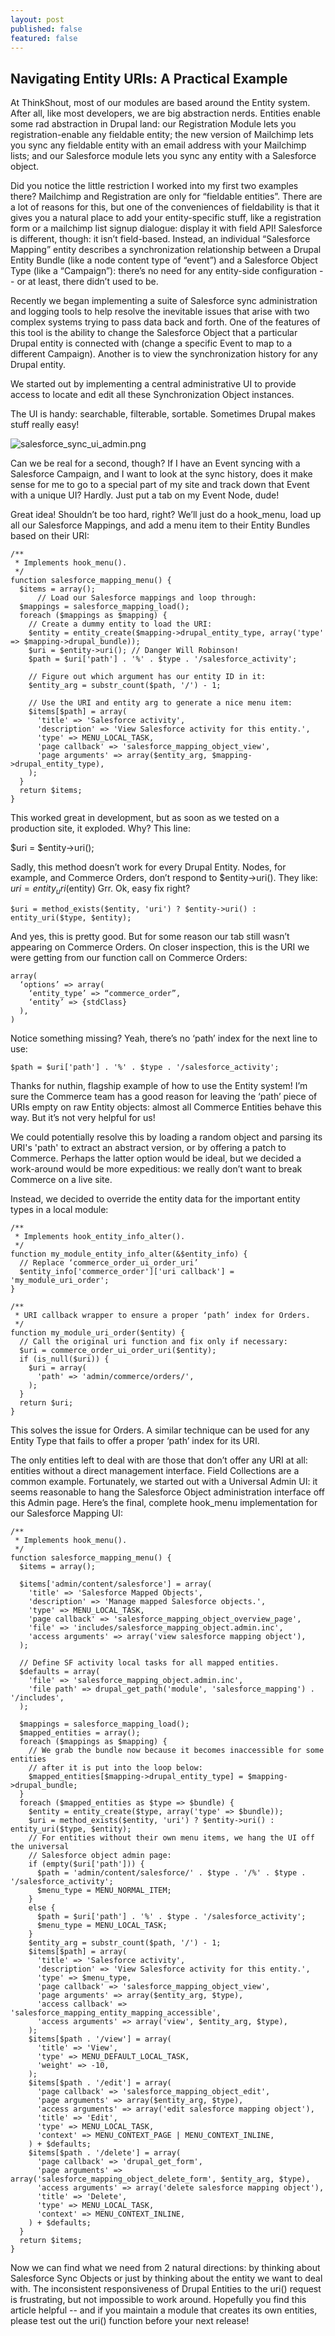 ```yaml
---
layout: post
published: false
featured: false
---
```


## Navigating Entity URIs: A Practical Example

At ThinkShout, most of our modules are based around the Entity system. After all, like most developers, we are big abstraction nerds. Entities enable some rad abstraction in Drupal land: our Registration Module lets you registration-enable any fieldable entity; the new version of Mailchimp lets you sync any fieldable entity with an email address with your Mailchimp lists; and our Salesforce module lets you sync any entity with a Salesforce object.

Did you notice the little restriction I worked into my first two examples there? Mailchimp and Registration are only for “fieldable entities”. There are a lot of reasons for this, but one of the conveniences of fieldability is that it gives you a natural place to add your entity-specific stuff, like a registration form or a mailchimp list signup dialogue: display it with field API! Salesforce is different, though: it isn’t field-based. Instead, an individual “Salesforce Mapping” entity describes a synchronization relationship between a Drupal Entity Bundle (like a node content type of “event”) and a Salesforce Object Type (like a “Campaign”): there’s no need for any entity-side configuration -- or at least, there didn’t used to be.

Recently we began implementing a suite of Salesforce sync administration and logging tools to help resolve the inevitable issues that arise with two complex systems trying to pass data back and forth. One of the features of this tool is the ability to change the Salesforce Object that a particular Drupal entity is connected with (change a specific Event to map to a different Campaign). Another is to view the synchronization history for any Drupal entity.

We started out by implementing a central administrative UI to provide access to locate and edit all these Synchronization Object instances.

The UI is handy: searchable, filterable, sortable. Sometimes Drupal makes stuff really easy!

![salesforce_sync_ui_admin.png](/assets/images/blog/salesforce_sync_ui_admin.png)

Can we be real for a second, though? If I have an Event syncing with a Salesforce Campaign, and I want to look at the sync history, does it make sense for me to go to a special part of my site and track down that Event with a unique UI? Hardly. Just put a tab on my Event Node, dude!

Great idea! Shouldn’t be too hard, right? We’ll just do a hook_menu, load up all our Salesforce Mappings, and add a menu item to their Entity Bundles based on their URI:

    /**
     * Implements hook_menu().
     */
    function salesforce_mapping_menu() {
      $items = array();
          // Load our Salesforce mappings and loop through:
      $mappings = salesforce_mapping_load();
      foreach ($mappings as $mapping) {
        // Create a dummy entity to load the URI:
        $entity = entity_create($mapping->drupal_entity_type, array('type' => $mapping->drupal_bundle));
        $uri = $entity->uri(); // Danger Will Robinson!
        $path = $uri['path'] . '%' . $type . '/salesforce_activity';
        
        // Figure out which argument has our entity ID in it:
        $entity_arg = substr_count($path, '/') - 1;
        
        // Use the URI and entity arg to generate a nice menu item:
        $items[$path] = array(
          'title' => 'Salesforce activity',
          'description' => 'View Salesforce activity for this entity.',
          'type' => MENU_LOCAL_TASK,
          'page callback' => 'salesforce_mapping_object_view',
          'page arguments' => array($entity_arg, $mapping->drupal_entity_type),
        );
      }
      return $items;
    }

This worked great in development, but as soon as we tested on a production site, it exploded. Why? This line:

$uri = $entity->uri();

Sadly, this method doesn’t work for every Drupal Entity. Nodes, for example, and Commerce Orders, don’t respond to $entity->uri(). They like:
    $uri = entity_uri($entity)
Grr. Ok, easy fix right?

    $uri = method_exists($entity, 'uri') ? $entity->uri() : entity_uri($type, $entity);

And yes, this is pretty good. But for some reason our tab still wasn’t appearing on Commerce Orders. On closer inspection, this is the URI we were getting from our function call on Commerce Orders:

    array(
      ‘options’ => array(
        ‘entity_type’ => “commerce_order”,
        ‘entity’ => {stdClass}
      ),
    )

Notice something missing? Yeah, there’s no ‘path’ index for the next line to use:

    $path = $uri['path'] . '%' . $type . '/salesforce_activity';

Thanks for nuthin, flagship example of how to use the Entity system! I’m sure the Commerce team has a good reason for leaving the ‘path’ piece of URIs empty on raw Entity objects: almost all Commerce Entities behave this way. But it’s not very helpful for us!

We could potentially resolve this by loading a random object and parsing its URI's 'path' to extract an abstract version, or by offering a patch to Commerce. Perhaps the latter option would be ideal, but we decided a work-around would be more expeditious: we really don’t want to break Commerce on a live site.

Instead, we decided to override the entity data for the important entity types in a local module:

    /**
     * Implements hook_entity_info_alter().
     */
    function my_module_entity_info_alter(&$entity_info) {
      // Replace ‘commerce_order_ui_order_uri’
      $entity_info['commerce_order']['uri callback'] = 'my_module_uri_order';
    }
    
    /**
     * URI callback wrapper to ensure a proper ‘path’ index for Orders.
     */
    function my_module_uri_order($entity) {
      // Call the original uri function and fix only if necessary:
      $uri = commerce_order_ui_order_uri($entity);
      if (is_null($uri)) {
        $uri = array(
          'path' => 'admin/commerce/orders/',
        );
      }
      return $uri;
    }
    
This solves the issue for Orders. A similar technique can be used for any Entity Type that fails to offer a proper ‘path’ index for its URI.

The only entities left to deal with are those that don’t offer any URI at all: entities without a direct management interface. Field Collections are a common example. Fortunately, we started out with a Universal Admin UI: it seems reasonable to hang the Salesforce Object administration interface off this Admin page. Here’s the final, complete hook_menu implementation for our Salesforce Mapping UI:

    /**
     * Implements hook_menu().
     */
    function salesforce_mapping_menu() {
      $items = array();
    
      $items['admin/content/salesforce'] = array(
        'title' => 'Salesforce Mapped Objects',
        'description' => 'Manage mapped Salesforce objects.',
        'type' => MENU_LOCAL_TASK,
        'page callback' => 'salesforce_mapping_object_overview_page',
        'file' => 'includes/salesforce_mapping_object.admin.inc',
        'access arguments' => array('view salesforce mapping object'),
      );
    
      // Define SF activity local tasks for all mapped entities.
      $defaults = array(
        'file' => 'salesforce_mapping_object.admin.inc',
        'file path' => drupal_get_path('module', 'salesforce_mapping') . '/includes',
      );
    
      $mappings = salesforce_mapping_load();
      $mapped_entities = array();
      foreach ($mappings as $mapping) {
        // We grab the bundle now because it becomes inaccessible for some entities
        // after it is put into the loop below:
        $mapped_entities[$mapping->drupal_entity_type] = $mapping->drupal_bundle;
      }
      foreach ($mapped_entities as $type => $bundle) {
        $entity = entity_create($type, array('type' => $bundle));
        $uri = method_exists($entity, 'uri') ? $entity->uri() : entity_uri($type, $entity);
        // For entities without their own menu items, we hang the UI off the universal
        // Salesforce object admin page:
        if (empty($uri['path'])) {
          $path = 'admin/content/salesforce/' . $type . '/%' . $type . '/salesforce_activity';
          $menu_type = MENU_NORMAL_ITEM;
        }
        else {
          $path = $uri['path'] . '%' . $type . '/salesforce_activity';
          $menu_type = MENU_LOCAL_TASK;
        }
        $entity_arg = substr_count($path, '/') - 1;
        $items[$path] = array(
          'title' => 'Salesforce activity',
          'description' => 'View Salesforce activity for this entity.',
          'type' => $menu_type,
          'page callback' => 'salesforce_mapping_object_view',
          'page arguments' => array($entity_arg, $type),
          'access callback' => 'salesforce_mapping_entity_mapping_accessible',
          'access arguments' => array('view', $entity_arg, $type),
        );
        $items[$path . '/view'] = array(
          'title' => 'View',
          'type' => MENU_DEFAULT_LOCAL_TASK,
          'weight' => -10,
        );
        $items[$path . '/edit'] = array(
          'page callback' => 'salesforce_mapping_object_edit',
          'page arguments' => array($entity_arg, $type),
          'access arguments' => array('edit salesforce mapping object'),
          'title' => 'Edit',
          'type' => MENU_LOCAL_TASK,
          'context' => MENU_CONTEXT_PAGE | MENU_CONTEXT_INLINE,
        ) + $defaults;
        $items[$path . '/delete'] = array(
          'page callback' => 'drupal_get_form',
          'page arguments' => array('salesforce_mapping_object_delete_form', $entity_arg, $type),
          'access arguments' => array('delete salesforce mapping object'),
          'title' => 'Delete',
          'type' => MENU_LOCAL_TASK,
          'context' => MENU_CONTEXT_INLINE,
        ) + $defaults;
      }
      return $items;
    }

Now we can find what we need from 2 natural directions: by thinking about Salesforce Sync Objects or just by thinking about the entity we want to deal with. The inconsistent responsiveness of Drupal Entities to the uri() request is frustrating, but not impossible to work around. Hopefully you find this article helpful -- and if you maintain a module that creates its own entities, please test out the uri() function before your next release!
